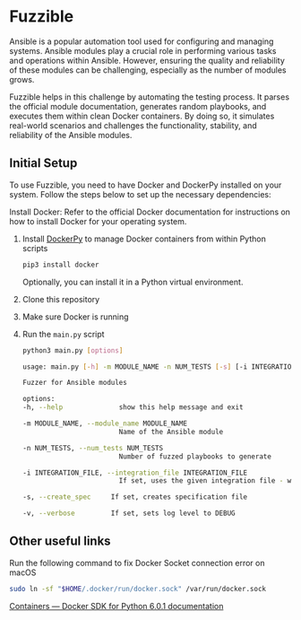 # Fuzzible

Ansible is a popular automation tool used for configuring and managing systems. Ansible modules play a crucial role in performing various tasks and operations within Ansible. However, ensuring the quality and reliability of these modules can be challenging, especially as the number of modules grows.

Fuzzible helps in this challenge by automating the testing process. It parses the official module documentation, generates random playbooks, and executes them within clean Docker containers. By doing so, it simulates real-world scenarios and challenges the functionality, stability, and reliability of the Ansible modules.

## Initial Setup

To use Fuzzible, you need to have Docker and DockerPy installed on your system. Follow the steps below to set up the necessary dependencies:

Install Docker: Refer to the official Docker documentation for instructions on how to install Docker for your operating system.

1. Install [DockerPy](https://github.com/docker/docker-py) to manage Docker containers from within Python scripts

    ```bash
    pip3 install docker
    ```

    Optionally, you can install it in a Python virtual environment.

2. Clone this repository
3. Make sure Docker is running
4. Run the `main.py` script

    ```bash
    python3 main.py [options]
    ```
    ```bash
    usage: main.py [-h] -m MODULE_NAME -n NUM_TESTS [-s] [-i INTEGRATION_FILE] [-v]

    Fuzzer for Ansible modules

    options:
    -h, --help              show this help message and exit
    
    -m MODULE_NAME, --module_name MODULE_NAME
                            Name of the Ansible module

    -n NUM_TESTS, --num_tests NUM_TESTS
                            Number of fuzzed playbooks to generate

    -i INTEGRATION_FILE, --integration_file INTEGRATION_FILE
                            If set, uses the given integration file - which HAS to be placed inside the ansible/setup_playbooks folder

    -s, --create_spec     If set, creates specification file

    -v, --verbose         If set, sets log level to DEBUG

    ```

## Other useful links

Run the following command to fix Docker Socket connection error on macOS

```bash
sudo ln -sf "$HOME/.docker/run/docker.sock" /var/run/docker.sock
```

[Containers — Docker SDK for Python 6.0.1 documentation](https://docker-py.readthedocs.io/en/stable/containers.html)
